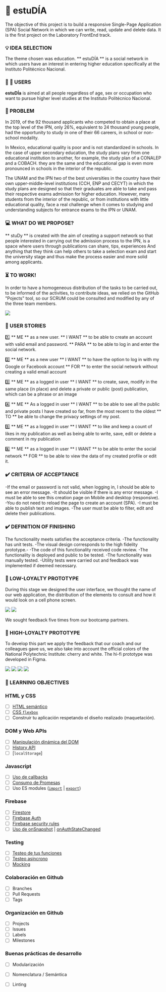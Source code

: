 # :book: estuDÍA

The objective of this project is to build a responsive Single-Page Application (SPA) Social Network in which we can write, read, update and delete data. It is the first project on the Laboratory FrontEnd track.
  

### :bulb: IDEA SELECTION

The theme chosen was education. ** estuDÍA ** is a social network in which users have an interest in entering higher education specifically at the Instituto Politécnico Nacional. 


### :girl: :boy: USERS

**estuDÍa** is aimed at all people regardless of age, sex or occupation who want to pursue higher level studies at the  Instituto Politécnico Nacional. 


### :rotating_light: PROBLEM

In 2019, of the 92 thousand applicants who competed to obtain a place at the top level of the IPN, only 26%, equivalent to 24 thousand young people, had the opportunity to study in one of their 66 careers, in school or non-school modality.

In Mexico, educational quality is poor and is not standardized in schools. In the case of upper secondary education, the study plans vary from one educational institution to another, for example, the study plan of a CONALEP and a COBACH. they are the same and the educational gap is even more pronounced in schools in the interior of the republic.

The UNAM and the IPN two of the best universities in the country have their own upper-middle-level institutions (CCH, ENP and CECYT) in which the study plans are designed so that their graduates are able to take and pass their respective exams admission for higher education. However, many students from the interior of the republic, or from institutions with little educational quality, face a real challenge when it comes to studying and understanding subjects for entrance exams to the IPN or UNAM.


### :computer: WHAT DO WE PROPOSE?

** stuDy ** is created with the aim of creating a support network so that people interested in carrying out the admission process to the IPN, is a space where users through publications can share, tips, experiences And anything that they think can help others to take a selection exam and start the university stage and thus make the process easier and more solid among applicants.

### :hourglass_flowing_sand: TO WORK!

In order to have a homogeneous distribution of the tasks to be carried out, to be informed of the activities, to contribute ideas, we relied on the GitHub "Pojects" tool, so our SCRUM could be consulted and modified by any of the three team members.

<img src="src/img/projects.png"> 


### :bust_in_silhouette: USER STORIES

:one: 
** ME ** as a new user.
** I WANT ** to be able to create an account with valid email and password.
** PARA ** to be able to log in and enter the social network.

:two: 
** ME ** as a new user
** I WANT ** to have the option to log in with my Google or Facebook account
** FOR ** to enter the social network without creating a valid email account

:three: 
** ME ** as a logged in user
** I WANT ** to create, save, modify in the same place (in place) and delete a private or public (post) publication, which can be a phrase or an image

:four: 
** ME ** As a logged in user
** I WANT ** to be able to see all the public and private posts I have created so far, from the most recent to the oldest
** TO ** be able to change the privacy settings of my post.

:five: 
** ME ** as a logged in user
** I WANT ** to like and keep a count of likes in my publication as well as being able to write, save, edit or delete a comment in my publication

:six: 
** ME ** as a logged in user
** I WANT ** to be able to enter the social network
** FOR ** to be able to view the data of my created profile or edit it.


### :heavy_check_mark: CRITERIA OF ACCEPTANCE

-If the email or password is not valid, when logging in, I should be able to see an error message.
-It should be visible if there is any error message.
-I must be able to see this creation page on Mobile and desktop (responsive).
-You do not need to reload the page to create an account (SPA).
-I must be able to publish text and images.
-The user must be able to filter, edit and delete their publications.


### :heavy_check_mark: DEFINITION OF FINISHING

The functionality meets satisfies the acceptance criteria.
-The functionality has unit tests.
-The visual design corresponds to the high fidelity prototype.-
-The code of this functionality received code review.
-The functionality is deployed and public to be tested.
-The functionality was manually tested.
-Utility tests were carried out and feedback was implemented if deemed necessary.


### :vhs: LOW-LOYALTY PROTOTYPE

During this stage we designed the user interface, we thought the name of our web application, the distribution of the elements to consult and how it would look on a cell phone screen.

<img src="src/img/init.jpg"> 
<img src="src/img/init0.jpg"> 

We sought feedback five times from our bootcamp partners.

### :iphone: HIGH-LOYALTY PROTOTYPE

To develop this part we apply the feedback that our coach and our colleagues gave us, we also take into account the official colors of the National Polytechnic Institute: cherry and white. The hi-fi prototype was developed in Figma.

<img src="src/img/inicioSesión.png"> 
<img src="src/img/noticias.png"> 
<img src="src/img/publicaciones.png"> 
<img src="src/img/modal.png"> 


### :pencil: LEARNING OBJECTIVES

### HTML y CSS

* [ ] [HTML semántico](https://developer.mozilla.org/en-US/docs/Glossary/Semantics#Semantics_in_HTML)
* [ ] [CSS `flexbox`](https://css-tricks.com/snippets/css/a-guide-to-flexbox/)
* [ ] Construir tu aplicación respetando el diseño realizado (maquetación).

### DOM y Web APIs

* [ ] [Manipulación dinámica del DOM](https://developer.mozilla.org/es/docs/Referencia_DOM_de_Gecko/Introducci%C3%B3n)
* [ ] [History API](https://developer.mozilla.org/es/docs/DOM/Manipulando_el_historial_del_navegador)
* [ ] [`localStorage`]

### Javascript

* [ ] [Uso de callbacks](https://developer.mozilla.org/es/docs/Glossary/Callback_function)
* [ ] [Consumo de Promesas](https://scotch.io/tutorials/javascript-promises-for-dummies#toc-consuming-promises)
* [ ] Uso ES modules
([`import`](https://developer.mozilla.org/en-US/docs/Web/JavaScript/Reference/Statements/import)
| [`export`](https://developer.mozilla.org/en-US/docs/Web/JavaScript/Reference/Statements/export))

### Firebase

* [ ] [Firestore](https://firebase.google.com/docs/firestore)
* [ ] [Firebase Auth](https://firebase.google.com/docs/auth/web/start)
* [ ] [Firebase security rules](https://firebase.google.com/docs/rules)
* [ ] [Uso de onSnapshot](https://firebase.google.com/docs/firestore/query-data/listen)
| [onAuthStateChanged](https://firebase.google.com/docs/auth/web/start#set_an_authentication_state_observer_and_get_user_data)

### Testing

* [ ] [Testeo de tus funciones](https://jestjs.io/docs/es-ES/getting-started)
* [ ] [Testeo asíncrono](https://jestjs.io/docs/es-ES/asynchronous)
* [ ] [Mocking](https://jestjs.io/docs/es-ES/manual-mocks)

### Colaboración en Github

* [ ] Branches
* [ ] Pull Requests
* [ ] Tags

### Organización en Github

* [ ] Projects
* [ ] Issues
* [ ] Labels
* [ ] Milestones

### Buenas prácticas de desarrollo

* [ ] Modularización
* [ ] Nomenclatura / Semántica
* [ ] Linting


